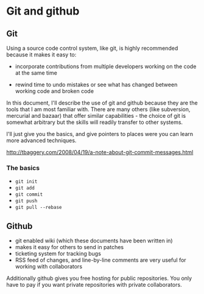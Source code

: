 # Git and github

## Git

Using a source code control system, like git, is highly recommended because it makes it easy to:

* incorporate contributions from multiple developers working on the code at
  the same time

* rewind time to undo mistakes or see what has changed between working code and broken code

In this document, I'll describe the use of git and github because they are the tools that I am most familiar with. There are many others (like subversion, mercurial and bazaar) that offer similar capabilities - the choice of git is somewhat arbitrary but the skills will readily transfer to other systems.

I'll just give you the basics, and give pointers to places were you can learn more advanced techniques.

http://tbaggery.com/2008/04/19/a-note-about-git-commit-messages.html

### The basics

  * `git init`
  * `git add`
  * `git commit`
  * `git push`
  * `git pull --rebase`

## Github

* git enabled wiki (which these documents have been written in)
* makes it easy for others to send in patches
* ticketing system for tracking bugs
* RSS feed of changes, and line-by-line comments are very useful for working with collaborators

Additionally github gives you free hosting for public repositories.  You only have to pay if you want private repositories with private collaborators.